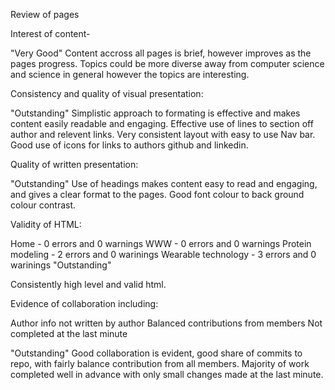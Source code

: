 Review of pages

Interest of content-

"Very Good"
Content accross all pages is brief, however improves as the pages progress. Topics could be more diverse away from computer science and science in general however the 
topics are interesting.



Consistency and quality of visual presentation:

"Outstanding"
Simplistic approach to formating is effective and makes content easily readable and engaging. Effective use of lines to section off author and relevent links. Very consistent
layout with easy to use Nav bar. Good use of icons for links to authors github and linkedin.



Quality of written presentation:

"Outstanding"
Use of headings makes content easy to read and engaging, and gives a clear format to the pages. Good font colour to back ground colour contrast. 



Validity of HTML:

Home - 0 errors and 0 warnings
WWW - 0 errors and 0 warnings
Protein modeling - 2 errors and 0 warinings
Wearable technology - 3 errors and 0 warinings
"Outstanding"

Consistently high level and valid html.



Evidence of collaboration including:

  Author info not written by author
  Balanced contributions from members
  Not completed at the last minute

"Outstanding"
Good collaboration is evident, good share of commits to repo, with fairly balance contribution from all members. Majority of work completed well in advance with only small 
changes made at the last minute.
